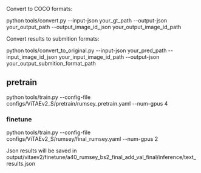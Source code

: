 Convert to COCO formats:

python tools/convert.py --input-json your_gt_path --output-json your_output_path --output_image_id_json your_output_image_id_path



Convert results to submition formats:

python tools/convert_to_original.py --input-json your_pred_path  --input_image_id_json your_input_image_id_path --output-json your_output_submition_format_path 



## pretrain

python tools/train.py --config-file configs/ViTAEv2_S/pretrain/rumsey_pretrain.yaml --num-gpus 4



### finetune

python tools/train.py --config-file configs/ViTAEv2_S/rumsey/final_rumsey.yaml --num-gpus 2

Json results will be saved in output/vitaev2/finetune/a40_rumsey_bs2_final_add_val_final/inference/text_results.json
